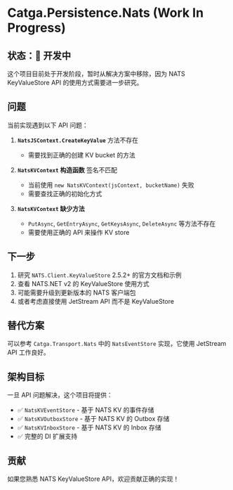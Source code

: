 # Catga.Persistence.Nats (Work In Progress)

## 状态：🚧 开发中

这个项目目前处于开发阶段，暂时从解决方案中移除，因为 NATS KeyValueStore API 的使用方式需要进一步研究。

## 问题

当前实现遇到以下 API 问题：

1. **`NatsJSContext.CreateKeyValue`** 方法不存在
   - 需要找到正确的创建 KV bucket 的方法

2. **`NatsKVContext` 构造函数** 签名不匹配
   - 当前使用 `new NatsKVContext(jsContext, bucketName)` 失败
   - 需要查找正确的初始化方式

3. **`NatsKVContext` 缺少方法**
   - `PutAsync`, `GetEntryAsync`, `GetKeysAsync`, `DeleteAsync` 等方法不存在
   - 需要使用正确的 API 来操作 KV store

## 下一步

1. 研究 `NATS.Client.KeyValueStore` 2.5.2+ 的官方文档和示例
2. 查看 NATS.NET v2 的 KeyValueStore 使用方式
3. 可能需要升级到更新版本的 NATS 客户端包
4. 或者考虑直接使用 JetStream API 而不是 KeyValueStore

## 替代方案

可以参考 `Catga.Transport.Nats` 中的 `NatsEventStore` 实现，它使用 JetStream API 工作良好。

## 架构目标

一旦 API 问题解决，这个项目将提供：

- ✅ `NatsKVEventStore` - 基于 NATS KV 的事件存储
- ✅ `NatsKVOutboxStore` - 基于 NATS KV 的 Outbox 存储
- ✅ `NatsKVInboxStore` - 基于 NATS KV 的 Inbox 存储
- ✅ 完整的 DI 扩展支持

## 贡献

如果您熟悉 NATS KeyValueStore API，欢迎贡献正确的实现！

